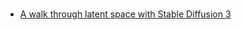 # 
- [A walk through latent space with Stable Diffusion 3](https://keras.io/examples/generative/random_walks_with_stable_diffusion_3/)
